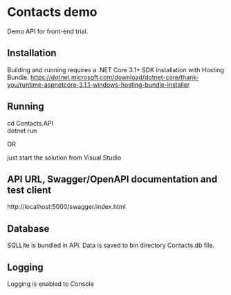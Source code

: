 # Contacts demo

Demo API for front-end trial.

## Installation

Building and running requires a .NET Core 3.1+ SDK installation with Hosting Bundle. 
https://dotnet.microsoft.com/download/dotnet-core/thank-you/runtime-aspnetcore-3.1.1-windows-hosting-bundle-installer

## Running

cd Contacts.API\
dotnet run

OR

just start the solution from Visual Studio

## API URL, Swagger/OpenAPI documentation and test client

http://localhost:5000/swagger/index.html

## Database

SQLLite is bundled in API. Data is saved to bin directory Contacts.db file.

## Logging
Logging is enabled to Console

